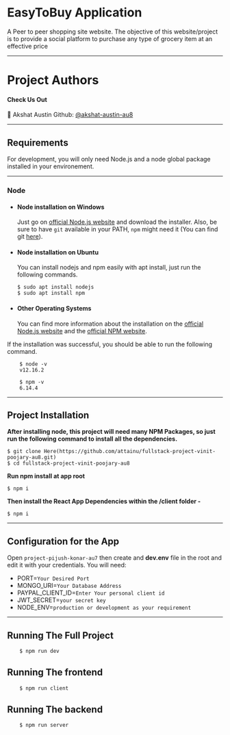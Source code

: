# EasyToBuy Application
A Peer to peer shopping site website. The objective of this website/project is to provide a social platform to purchase any type of grocery item at an effective price

---

# Project Authors

#### Check Us Out

👤 Akshat Austin 
Github: [@akshat-austin-au8](https://github.com/akshat-austin-au8)

---

## Requirements

For development, you will only need Node.js and a node global package installed in your environement.

---

### Node
- #### Node installation on Windows

  Just go on [official Node.js website](https://nodejs.org/) and download the installer.
  Also, be sure to have `git` available in your PATH, `npm` might need it (You can find git [here](https://git-scm.com/)).

- #### Node installation on Ubuntu

  You can install nodejs and npm easily with apt install, just run the following commands.

      $ sudo apt install nodejs
      $ sudo apt install npm

- #### Other Operating Systems
  You can find more information about the installation on the [official Node.js website](https://nodejs.org/) and the [official NPM website](https://npmjs.org/).

If the installation was successful, you should be able to run the following command.

```
    $ node -v
    v12.16.2

    $ npm -v
    6.14.4
```
---

## Project Installation
  **After installing node, this project will need many NPM Packages, so just run the following command to install all the dependencies.**
```
$ git clone Here(https://github.com/attainu/fullstack-project-vinit-poojary-au8.git)
$ cd fullstack-project-vinit-poojary-au8
```   
**Run npm install at app root**
```
$ npm i
```
**Then install the React App Dependencies within the /client folder -**
```
$ npm i 
```
---

## Configuration for the App

Open `project-pijush-konar-au7` then create and **dev.env** file in the root and edit it with your credentials. You will need:

- PORT=`Your Desired Port`
- MONGO_URI=`Your Database Address`
- PAYPAL_CLIENT_ID=`Enter Your personal client id`
- JWT_SECRET=`your secret key`
- NODE_ENV=`production or development as your requirement`
---

## Running The Full Project

```sh
    $ npm run dev
```

## Running The frontend

```sh
    $ npm run client
```

## Running The backend

```sh
    $ npm run server
```
